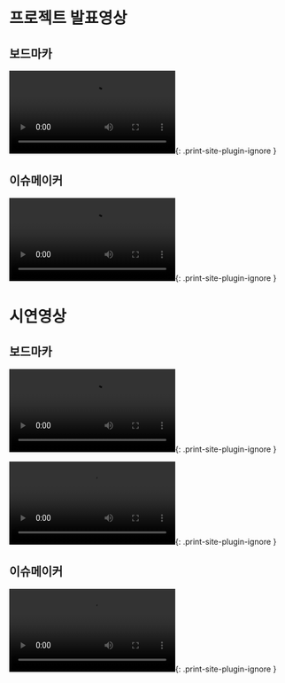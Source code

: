 # 프로젝트 발표영상

## 보드마카
![type:video](발표영상_보드마카.mp4){: .print-site-plugin-ignore }

## 이슈메이커
![type:video](발표영상_이슈메이커.mp4){: .print-site-plugin-ignore }

# 시연영상

## 보드마카
![type:video](보드마카1.mp4){: .print-site-plugin-ignore }

![type:video](보드마카2.mp4){: .print-site-plugin-ignore }
## 이슈메이커

![type:video](이슈메이커.mp4){: .print-site-plugin-ignore }